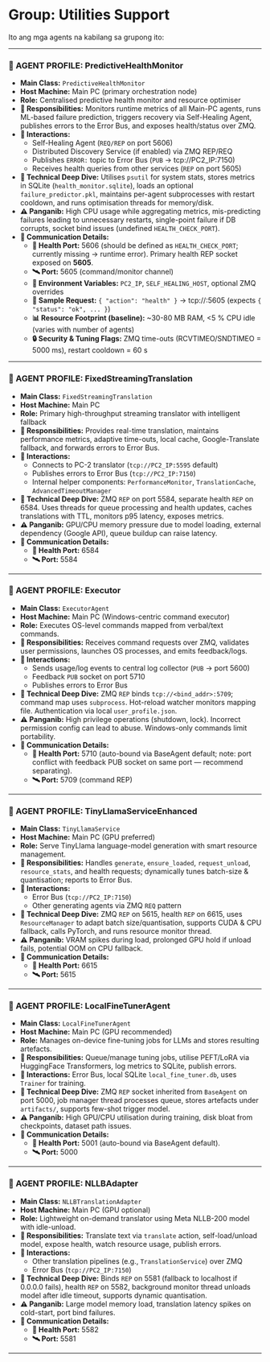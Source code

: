 # Group: Utilities Support

Ito ang mga agents na kabilang sa grupong ito:

---

### 🧠 AGENT PROFILE: PredictiveHealthMonitor
- **Main Class:** `PredictiveHealthMonitor`
- **Host Machine:** Main PC (primary orchestration node)
- **Role:** Centralised predictive health monitor and resource optimiser
- **🎯 Responsibilities:** Monitors runtime metrics of all Main-PC agents, runs ML-based failure prediction, triggers recovery via Self-Healing Agent, publishes errors to the Error Bus, and exposes health/status over ZMQ.
- **🔗 Interactions:**
  - Self-Healing Agent (`REQ/REP` on port 5606)
  - Distributed Discovery Service (if enabled) via ZMQ REP/REQ
  - Publishes `ERROR:` topic to Error Bus (`PUB` → tcp://PC2_IP:7150)
  - Receives health queries from other services (`REP` on port 5605)
- **🧬 Technical Deep Dive:** Utilises `psutil` for system stats, stores metrics in SQLite (`health_monitor.sqlite`), loads an optional `failure_predictor.pkl`, maintains per-agent subprocesses with restart cooldown, and runs optimisation threads for memory/disk.
- **⚠️ Panganib:** High CPU usage while aggregating metrics, mis-predicting failures leading to unnecessary restarts, single-point failure if DB corrupts, socket bind issues (undefined `HEALTH_CHECK_PORT`).
- **📡 Communication Details:**
  - **🔌 Health Port:** 5606 (should be defined as `HEALTH_CHECK_PORT`; currently missing → runtime error). Primary health REP socket exposed on **5605**.
  - **🛰️ Port:** 5605 (command/monitor channel)
  - **🔧 Environment Variables:** `PC2_IP`, `SELF_HEALING_HOST`, optional ZMQ overrides
  - **📑 Sample Request:** `{ "action": "health" }`  → tcp://<host>:5605  (expects `{ "status": "ok", ... }`)
  - **📊 Resource Footprint (baseline):** ~30-80 MB RAM, <5 % CPU idle (varies with number of agents)
  - **🔒 Security & Tuning Flags:** ZMQ time-outs (RCVTIMEO/SNDTIMEO = 5000 ms), restart cooldown = 60 s

---
### 🧠 AGENT PROFILE: FixedStreamingTranslation
- **Main Class:** `FixedStreamingTranslation`
- **Host Machine:** Main PC
- **Role:** Primary high-throughput streaming translator with intelligent fallback
- **🎯 Responsibilities:** Provides real-time translation, maintains performance metrics, adaptive time-outs, local cache, Google-Translate fallback, and forwards errors to Error Bus.
- **🔗 Interactions:**
  - Connects to PC-2 translator (`tcp://PC2_IP:5595` default)
  - Publishes errors to Error Bus (`tcp://PC2_IP:7150`)
  - Internal helper components: `PerformanceMonitor`, `TranslationCache`, `AdvancedTimeoutManager`
- **🧬 Technical Deep Dive:** ZMQ `REP` on port 5584, separate health `REP` on 6584. Uses threads for queue processing and health updates, caches translations with TTL, monitors p95 latency, exposes metrics.
- **⚠️ Panganib:** GPU/CPU memory pressure due to model loading, external dependency (Google API), queue buildup can raise latency.
- **📡 Communication Details:**
  - **🔌 Health Port:** 6584
  - **🛰️ Port:** 5584

---
### 🧠 AGENT PROFILE: Executor
- **Main Class:** `ExecutorAgent`
- **Host Machine:** Main PC (Windows-centric command executor)
- **Role:** Executes OS-level commands mapped from verbal/text commands.
- **🎯 Responsibilities:** Receives command requests over ZMQ, validates user permissions, launches OS processes, and emits feedback/logs.
- **🔗 Interactions:**
  - Sends usage/log events to central log collector (`PUB` → port 5600)
  - Feedback `PUB` socket on port 5710
  - Publishes errors to Error Bus
- **🧬 Technical Deep Dive:** ZMQ `REP` binds `tcp://<bind_addr>:5709`; command map uses `subprocess`. Hot-reload watcher monitors mapping file. Authentication via local `user_profile.json`.
- **⚠️ Panganib:** High privilege operations (shutdown, lock). Incorrect permission config can lead to abuse. Windows-only commands limit portability.
- **📡 Communication Details:**
  - **🔌 Health Port:** 5710 (auto-bound via BaseAgent default; note: port conflict with feedback PUB socket on same port — recommend separating).
  - **🛰️ Port:** 5709 (command REP)

---
### 🧠 AGENT PROFILE: TinyLlamaServiceEnhanced
- **Main Class:** `TinyLlamaService`
- **Host Machine:** Main PC (GPU preferred)
- **Role:** Serve TinyLlama language-model generation with smart resource management.
- **🎯 Responsibilities:** Handles `generate`, `ensure_loaded`, `request_unload`, `resource_stats`, and health requests; dynamically tunes batch-size & quantisation; reports to Error Bus.
- **🔗 Interactions:**
  - Error Bus (`tcp://PC2_IP:7150`)
  - Other generating agents via ZMQ `REQ` pattern
- **🧬 Technical Deep Dive:** ZMQ `REP` on 5615, health `REP` on 6615, uses `ResourceManager` to adapt batch size/quantisation, supports CUDA & CPU fallback, calls PyTorch, and runs resource monitor thread.
- **⚠️ Panganib:** VRAM spikes during load, prolonged GPU hold if unload fails, potential OOM on CPU fallback.
- **📡 Communication Details:**
  - **🔌 Health Port:** 6615
  - **🛰️ Port:** 5615

---
### 🧠 AGENT PROFILE: LocalFineTunerAgent
- **Main Class:** `LocalFineTunerAgent`
- **Host Machine:** Main PC (GPU recommended)
- **Role:** Manages on-device fine-tuning jobs for LLMs and stores resulting artefacts.
- **🎯 Responsibilities:** Queue/manage tuning jobs, utilise PEFT/LoRA via HuggingFace Transformers, log metrics to SQLite, publish errors.
- **🔗 Interactions:** Error Bus, local SQLite `local_fine_tuner.db`, uses `Trainer` for training.
- **🧬 Technical Deep Dive:** ZMQ `REP` socket inherited from `BaseAgent` on port 5000, job manager thread processes queue, stores artefacts under `artifacts/`, supports few-shot trigger model.
- **⚠️ Panganib:** High GPU/CPU utilisation during training, disk bloat from checkpoints, dataset path issues.
- **📡 Communication Details:**
  - **🔌 Health Port:** 5001 (auto-bound via BaseAgent default).
  - **🛰️ Port:** 5000

---
### 🧠 AGENT PROFILE: NLLBAdapter
- **Main Class:** `NLLBTranslationAdapter`
- **Host Machine:** Main PC (GPU optional)
- **Role:** Lightweight on-demand translator using Meta NLLB-200 model with idle-unload.
- **🎯 Responsibilities:** Translate text via `translate` action, self-load/unload model, expose health, watch resource usage, publish errors.
- **🔗 Interactions:**
  - Other translation pipelines (e.g., `TranslationService`) over ZMQ
  - Error Bus (`tcp://PC2_IP:7150`)
- **🧬 Technical Deep Dive:** Binds `REP` on 5581 (fallback to localhost if 0.0.0.0 fails), health `REP` on 5582, background monitor thread unloads model after idle timeout, supports dynamic quantisation.
- **⚠️ Panganib:** Large model memory load, translation latency spikes on cold-start, port bind failures.
- **📡 Communication Details:**
  - **🔌 Health Port:** 5582
  - **🛰️ Port:** 5581

---
